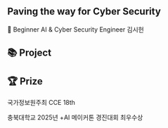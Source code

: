## Paving the way for Cyber Security

🔭 Beginner AI & Cyber Security Engineer
김시헌

📚 Project
-

🏆 Prize
-
국가정보원주최 CCE 18th

충북대학교 2025년 +AI 메이커톤 경진대회 최우수상

<!--
**siiiheon/siiiheon** is a ✨ _special_ ✨ repository because its `README.md` (this file) appears on your GitHub profile.

Here are some ideas to get you started:

- 🔭 I’m currently working on ...
- 🌱 I’m currently learning ...
- 👯 I’m looking to collaborate on ...
- 🤔 I’m looking for help with ...
- 💬 Ask me about ...
- 📫 How to reach me: ...
- 😄 Pronouns: ...
- ⚡ Fun fact: ...
-->
